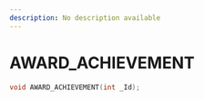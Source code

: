 ```yaml
---
description: No description available 
---
```


# AWARD_ACHIEVEMENT

```cpp
void AWARD_ACHIEVEMENT(int _Id);
```
